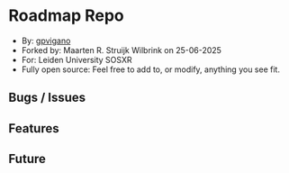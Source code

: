 # Roadmap Repo

- By: [gpvigano](https://github.com/gpvigano/M2MqttUnity)
- Forked by: Maarten R. Struijk Wilbrink on 25-06-2025
- For: Leiden University SOSXR
- Fully open source: Feel free to add to, or modify, anything you see fit.

## Bugs / Issues

## Features

## Future
